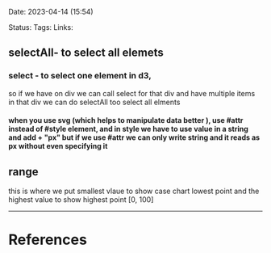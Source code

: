 Date:  2023-04-14 (15:54)

Status: 
Tags:
Links:


## selectAll- to select all elemets 
### select - to select one element in d3,
so if we have on div we can call select for that div and have multiple items in that div we can do selectAll too select all elments

#### when you use svg (which helps to manipulate data better ), use #attr instead of #style element, and in style we have to use value in a string and add + "px" but if we use #attr we can only write string and it reads as px without even specifying it

## range 
this is where we put smallest vlaue to show case chart lowest point and the highest value to show highest point [0, 100]
___
# References
